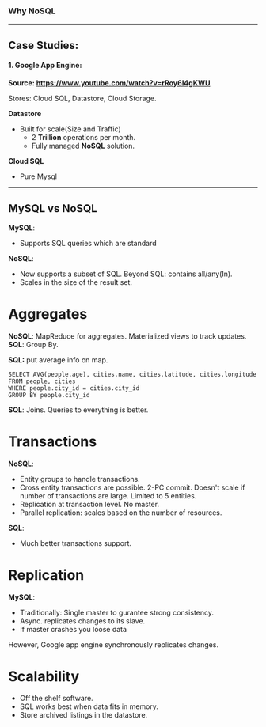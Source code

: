 ### Why NoSQL



---

## Case Studies:

#### 1. Google App Engine:

**Source: https://www.youtube.com/watch?v=rRoy6I4gKWU**

Stores: Cloud SQL, Datastore, Cloud Storage.

**Datastore**
* Built for scale(Size and Traffic)
  * 2 **Trillion** operations per month.
  * Fully managed **NoSQL** solution.

**Cloud SQL**
* Pure Mysql

---
## MySQL vs NoSQL

**MySQL**: 
* Supports SQL queries which are standard

**NoSQL**: 
* Now supports a subset of SQL. Beyond SQL: contains all/any(In).
* Scales in the size of the result set.

# Aggregates
       
**NoSQL**: MapReduce for aggregates. Materialized views to track updates.
**SQL**: Group By.

**SQL:** put average info on map.
```
SELECT AVG(people.age), cities.name, cities.latitude, cities.longitude
FROM people, cities
WHERE people.city_id = cities.city_id
GROUP BY people.city_id
```

**SQL**: Joins. Queries to everything is better.


# Transactions
**NoSQL**: 
* Entity groups to handle transactions.
* Cross entity transactions are possible. 2-PC commit. Doesn't scale if number of transactions are large. Limited to 5 entities. 
* Replication at transaction level. No master. 
* Parallel replication: scales based on the number of resources.

**SQL**: 
* Much better transactions support. 


# Replication

**MySQL**: 
* Traditionally: Single master to gurantee strong consistency. 
* Async. replicates changes to its slave. 
* If master crashes you loose data

However, Google app engine synchronously replicates changes.

# Scalability
* Off the shelf software. 
* SQL works best when data fits in memory.
* Store archived listings in the datastore.
